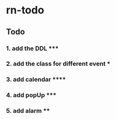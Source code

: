 # rn-todo
## Todo 
### 1. add the DDL ***
### 2. add the class for different event *
### 3. add calendar ****
### 4. add popUp ***
### 5. add alarm **